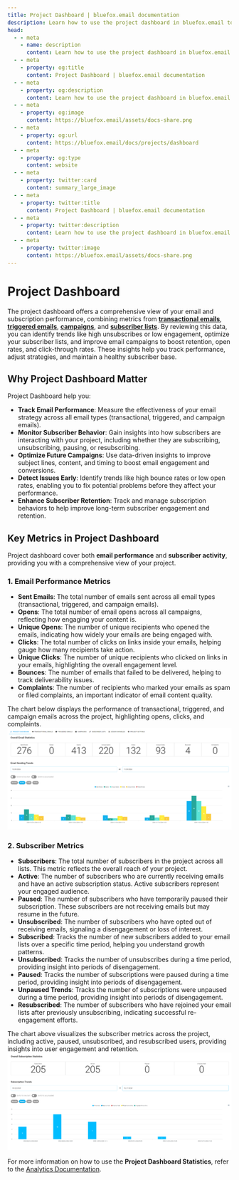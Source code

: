 ```yaml
---
title: Project Dashboard | bluefox.email documentation
description: Learn how to use the project dashboard in bluefox.email to track email performance and subscriber activity, optimize campaigns, and improve engagement.
head:
  - - meta
    - name: description
      content: Learn how to use the project dashboard in bluefox.email to track email performance and subscriber activity, optimize campaigns, and improve engagement.
  - - meta
    - property: og:title
      content: Project Dashboard | bluefox.email documentation
  - - meta
    - property: og:description
      content: Learn how to use the project dashboard in bluefox.email to track email performance and subscriber activity, optimize campaigns, and improve engagement.
  - - meta
    - property: og:image
      content: https://bluefox.email/assets/docs-share.png
  - - meta
    - property: og:url
      content: https://bluefox.email/docs/projects/dashboard
  - - meta
    - property: og:type
      content: website
  - - meta
    - property: twitter:card
      content: summary_large_image
  - - meta
    - property: twitter:title
      content: Project Dashboard | bluefox.email documentation
  - - meta
    - property: twitter:description
      content: Learn how to use the project dashboard in bluefox.email to track email performance and subscriber activity, optimize campaigns, and improve engagement.
  - - meta
    - property: twitter:image
      content: https://bluefox.email/assets/docs-share.png
---
```


# Project Dashboard

The project dashboard offers a comprehensive view of your email and subscription performance, combining metrics from [**transactional emails**](/docs/projects/transactional-emails#transactional-email-statistics), [**triggered emails**](/docs/projects/triggered-emails#triggered-email-statistics), [**campaigns**](/docs/projects/campaigns#campaign-email-statistics), and [**subscriber lists**](/docs/projects/subscriber-lists#subscriber-list-statistics). By reviewing this data, you can identify trends like high unsubscribes or low engagement, optimize your subscriber lists, and improve email campaigns to boost retention, open rates, and click-through rates. These insights help you track performance, adjust strategies, and maintain a healthy subscriber base.


## Why Project Dashboard Matter

Project Dashboard help you:

- **Track Email Performance**: Measure the effectiveness of your email strategy across all email types (transactional, triggered, and campaign emails).
- **Monitor Subscriber Behavior**: Gain insights into how subscribers are interacting with your project, including whether they are subscribing, unsubscribing, pausing, or resubscribing.
- **Optimize Future Campaigns**: Use data-driven insights to improve subject lines, content, and timing to boost email engagement and conversions.
- **Detect Issues Early**: Identify trends like high bounce rates or low open rates, enabling you to fix potential problems before they affect your performance.
- **Enhance Subscriber Retention**: Track and manage subscription behaviors to help improve long-term subscriber engagement and retention.

## Key Metrics in Project Dashboard

Project dashboard cover both **email performance** and **subscriber activity**, providing you with a comprehensive view of your project.

### 1. **Email Performance Metrics**
- **Sent Emails**: The total number of emails sent across all email types (transactional, triggered, and campaign emails).
- **Opens**: The total number of email opens across all campaigns, reflecting how engaging your content is.
- **Unique Opens**: The number of unique recipients who opened the emails, indicating how widely your emails are being engaged with.
- **Clicks**: The total number of clicks on links inside your emails, helping gauge how many recipients take action.
- **Unique Clicks**: The number of unique recipients who clicked on links in your emails, highlighting the overall engagement level.
- **Bounces**: The number of emails that failed to be delivered, helping to track deliverability issues.
- **Complaints**: The number of recipients who marked your emails as spam or filed complaints, an important indicator of email content quality.

The chart below displays the performance of transactional, triggered, and campaign emails across the project, highlighting opens, clicks, and complaints.
![Project Emails Analytics](./project-analytics-email-stats.webp)

### 2. **Subscriber Metrics**
- **Subscribers**: The total number of subscribers in the project across all lists. This metric reflects the overall reach of your project.
- **Active**: The number of subscribers who are currently receiving emails and have an active subscription status. Active subscribers represent your engaged audience.
- **Paused**: The number of subscribers who have temporarily paused their subscription. These subscribers are not receiving emails but may resume in the future.
- **Unsubscribed**: The number of subscribers who have opted out of receiving emails, signaling a disengagement or loss of interest.
- **Subscribed**: Tracks the number of new subscribers added to your email lists over a specific time period, helping you understand growth patterns.
- **Unsubscribed**: Tracks the number of unsubscribes during a time period, providing insight into periods of disengagement.
- **Paused**: Tracks the number of subscriptions were paused during a time period, providing insight into periods of disengagement.
- **Unpaused Trends**: Tracks the number of subscriptions were unpaused during a time period, providing insight into periods of disengagement.
- **Resubscribed**: The number of subscribers who have rejoined your email lists after previously unsubscribing, indicating successful re-engagement efforts.

The chart above visualizes the subscriber metrics across the project, including active, paused, unsubscribed, and resubscribed users, providing insights into user engagement and retention.
![Project Subscription Analytics](./project-analytics-subscription-stats.webp)

For more information on how to use the **Project Dashboard Statistics**, refer to the [Analytics Documentation](/docs/analytics).
